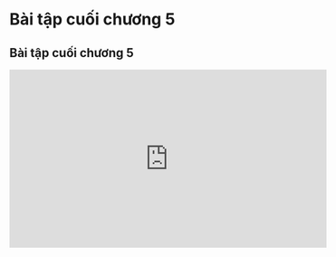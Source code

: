 # Bài tập cuối chương 5
## Bài tập cuối chương 5
<iframe width="560" height="315" src="https://www.youtube.com/embed/B6n2LPLiYyE?si=jQR8YT4FoVza3I0n" title="YouTube video player" frameborder="0" allow="accelerometer; autoplay; clipboard-write; encrypted-media; gyroscope; picture-in-picture; web-share" referrerpolicy="strict-origin-when-cross-origin" allowfullscreen></iframe>
